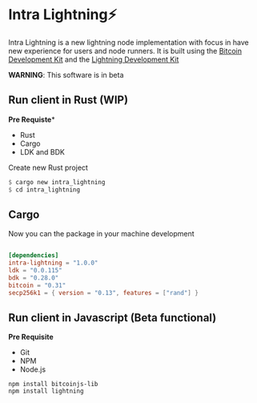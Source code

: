# Intra Lightning⚡

Intra Lightning is a new lightning node implementation with focus in have new experience for users and node runners. It is built using the [Bitcoin Development Kit](https://bitcoindevkit.org) and the [Lightning Development Kit](https://lightningdevkit.org)

**WARNING**: This software is in beta

## Run client in Rust (WIP)

**Pre Requiste***

- Rust
- Cargo
- LDK and BDK

Create new Rust project

```rust
$ cargo new intra_lightning
$ cd intra_lightning
```

## Cargo

Now you can the package in your machine development

```cargo.toml

[dependencies]
intra-lightning = "1.0.0"
ldk = "0.0.115"
bdk = "0.28.0"
bitcoin = "0.31"
secp256k1 = { version = "0.13", features = ["rand"] }
```
## Run client in Javascript (Beta functional)

**Pre Requisite**

- Git
- NPM
- Node.js

```npm
npm install bitcoinjs-lib
npm install lightning
```
